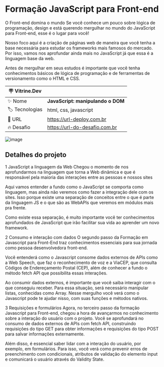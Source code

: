 # Formação JavaScript para Front-end

O Front-end domina o mundo
Se você conhece um pouco sobre lógica de programação, design e está querendo mergulhar no mundo do JavaScript para Front-end, esse é o lugar para você!

Nosso foco aqui é a criação de páginas web de maneira que você tenha a base necessária para estudar os frameworks mais famosos do mercado. Por isso, vamos nos aprofundar ainda mais no JavaScript já que essa é a linguagem base da web.

Antes de mergulhar em seus estudos é importante que você tenha conhecimentos básicos de lógica de programação e de ferramentas de versionamento como o HTML e CSS.

| :placard: Vitrine.Dev |     |
| -------------  | --- |
| :sparkles: Nome        | **JavaScript: manipulando o DOM**
| :label: Tecnologias | html, css, javascript
| :rocket: URL         | https://url-deploy.com.br
| :fire: Desafio     | https://url-do-desafio.com.br

<!-- Inserir imagem com a #vitrinedev ao final do link -->
<!-- ![](https://via.placeholder.com/1200x500.png?text=imagem+lindona+do+meu+projeto#vitrinedev) -->
![image](https://user-images.githubusercontent.com/23459929/217919873-01661a1a-4068-4255-b411-6ec0eaf28a9d.png#vitrinedev)


## Detalhes do projeto

1
JavaScript a linguagem da Web
Chegou o momento de nos aprofundarmos na linguagem que torna a Web dinâmica e que é responsável pela maioria das interações entre as pessoas e nossos sites

Aqui vamos entender a fundo como o JavaScript se comporta como linguagem, mas ainda não veremos como fazer a integração dele com os sites. Isso porque existe uma separação de conceitos entre o que é parte da linguagem JS e o que são as WebAPIs que veremos em módulos mais pra frente.

Como existe essa separação, é muito importante você ter conhecimentos aprofundados de JavaScript que irão facilitar sua vida ao aprender um novo framework.

2
Consumo e interação com dados
O segundo passo da Formação em Javascript para Front-End traz conhecimentos essenciais para sua jornada como pessoa desenvolvedora front-end.

Você entenderá como o Javascript consome dados externos de APIs como a Web Speech, que faz o reconhecimento de voz e a ViaCEP, que consulta Códigos de Endereçamento Postal (CEP), além de conhecer a fundo o método fetch API que possibilita essas interações.

Ao consumir dados externos, é importante que você saiba interagir com o que conseguiu receber. Para essa situação, será necessário manipular listas, conhecidas como Array. Nesse mergulho você verá como o Javascript pode te ajudar nisso, com suas funções e métodos nativos.

3
Requisições e formulários
Agora, no terceiro passo da formação Javascript para Front-end, chegou a hora de avançarmos no conhecimento sobre a interação do usuário com o projeto. Você se aprofundará no consumo de dados externos de APIs com fetch API, construindo requisições do tipo GET para obter informações e requisições do tipo POST para salvar informações externamente.

Além disso, é essencial saber lidar com a interação do usuário, por exemplo, em formulários. Para isso, você verá como prevenir erros de preenchimento com condicionais, atributos de validação do elemento input e comunicará o usuário através do Validity State.

